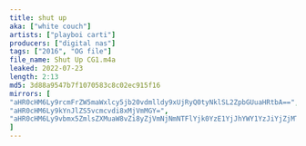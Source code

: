 ```yaml
---
title: shut up
aka: ["white couch"]
artists: ["playboi carti"]
producers: ["digital nas"]
tags: ["2016", "OG file"]
file_name: Shut Up CG1.m4a
leaked: 2022-07-23
length: 2:13
md5: 3d88a9547b7f1070583c8c02ec915f16
mirrors: [
"aHR0cHM6Ly9rcmFrZW5maWxlcy5jb20vdmlldy9xUjRyQ0tyNklSL2ZpbGUuaHRtbA==",
"aHR0cHM6Ly9kYnJlZS5vcmcvdi8xMjVmMGY=",
"aHR0cHM6Ly9vbmx5ZmlsZXMuaW8vZi8yZjVmNjNmNTFlYjk0YzE1YjJhYWY1YzJiYjZjMTliMg=="
]
---
```

